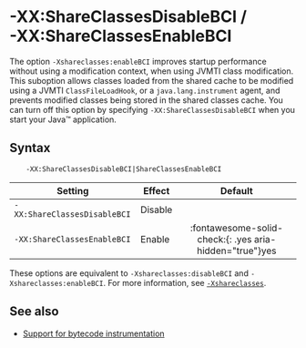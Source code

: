 <!--
* Copyright (c) 2017, 2023 IBM Corp. and others
*
* This program and the accompanying materials are made
* available under the terms of the Eclipse Public License 2.0
* which accompanies this distribution and is available at
* https://www.eclipse.org/legal/epl-2.0/ or the Apache
* License, Version 2.0 which accompanies this distribution and
* is available at https://www.apache.org/licenses/LICENSE-2.0.
*
* This Source Code may also be made available under the
* following Secondary Licenses when the conditions for such
* availability set forth in the Eclipse Public License, v. 2.0
* are satisfied: GNU General Public License, version 2 with
* the GNU Classpath Exception [1] and GNU General Public
* License, version 2 with the OpenJDK Assembly Exception [2].
*
* [1] https://www.gnu.org/software/classpath/license.html
* [2] https://openjdk.org/legal/assembly-exception.html
*
* SPDX-License-Identifier: EPL-2.0 OR Apache-2.0 OR GPL-2.0 WITH
* Classpath-exception-2.0 OR LicenseRef-GPL-2.0 WITH Assembly-exception
-->

# -XX:ShareClassesDisableBCI / <br> -XX:ShareClassesEnableBCI

The option `-Xshareclasses:enableBCI` improves startup performance without using a modification context, when using JVMTI class modification. This suboption allows classes loaded from the shared cache to be modified using a JVMTI `ClassFileLoadHook`, or a `java.lang.instrument` agent, and prevents modified classes being stored in the shared classes cache. You can turn off this option by specifying `-XX:ShareClassesDisableBCI` when you start your Java&trade; application.

## Syntax

        -XX:ShareClassesDisableBCI|ShareClassesEnableBCI

| Setting                      | Effect  | Default                                                                            |
|------------------------------|---------|:----------------------------------------------------------------------------------:|
| `-XX:ShareClassesDisableBCI` | Disable |                                                                                    |
| `-XX:ShareClassesEnableBCI`  | Enable  | :fontawesome-solid-check:{: .yes aria-hidden="true"}<span class="sr-only">yes</span> |

These options are equivalent to `-Xshareclasses:disableBCI` and `-Xshareclasses:enableBCI`. For more information, see [`-Xshareclasses`](xshareclasses.md#disablebci).

## See also

- [Support for bytecode instrumentation](shrc.md#support-for-bytecode-instrumentation)


<!-- ==== END OF TOPIC ==== xxshareclassesdisablebci.md ==== -->
